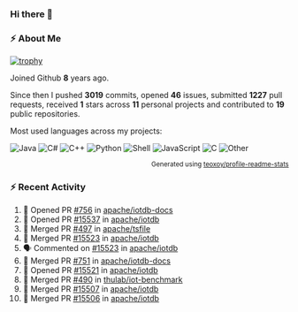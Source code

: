 ### Hi there 👋

### :zap: About Me

[![trophy](https://github-profile-trophy.vercel.app/?username=HTHou&theme=onedark)](https://github.com/ryo-ma/github-profile-trophy)
   
Joined Github **8** years ago.

Since then I pushed **3019** commits, opened **46** issues, submitted **1227** pull requests, received **1** stars across **11** personal projects and contributed to **19** public repositories.

Most used languages across my projects:

![Java](https://img.shields.io/static/v1?style=flat-square&label=%E2%A0%80&color=555&labelColor=%23b07219&message=Java%EF%B8%B189.3%25)
![C#](https://img.shields.io/static/v1?style=flat-square&label=%E2%A0%80&color=555&labelColor=%23178600&message=C%23%EF%B8%B13.9%25)
![C++](https://img.shields.io/static/v1?style=flat-square&label=%E2%A0%80&color=555&labelColor=%23f34b7d&message=C%2B%2B%EF%B8%B12.7%25)
![Python](https://img.shields.io/static/v1?style=flat-square&label=%E2%A0%80&color=555&labelColor=%233572A5&message=Python%EF%B8%B10.7%25)
![Shell](https://img.shields.io/static/v1?style=flat-square&label=%E2%A0%80&color=555&labelColor=%2389e051&message=Shell%EF%B8%B10.7%25)
![JavaScript](https://img.shields.io/static/v1?style=flat-square&label=%E2%A0%80&color=555&labelColor=%23f1e05a&message=JavaScript%EF%B8%B10.5%25)
![C](https://img.shields.io/static/v1?style=flat-square&label=%E2%A0%80&color=555&labelColor=%23555555&message=C%EF%B8%B10.4%25)
![Other](https://img.shields.io/static/v1?style=flat-square&label=%E2%A0%80&color=555&labelColor=%23ededed&message=Other%EF%B8%B11.4%25)

<p align="right"><sub>Generated using <a href="https://github.com/marketplace/actions/profile-readme-stats">teoxoy/profile-readme-stats</a></sub></p>


<!--![](https://github.com/HTHou/HTHou/blob/output/github-contribution-grid-snake.svg)-->

<!--![Haonan Hou's github stats](https://github-readme-stats.vercel.app/api?username=HTHou&count_private=true&show_icons=true&theme=onedark)-->

<!--![Haonan Hou's wakatime stats](https://github-readme-stats.vercel.app/api/wakatime?username=HTHou&layout=compact&theme=onedark)-->

<!--![Top Langs](https://github-readme-stats.vercel.app/api/top-langs/?username=HTHou&theme=onedark&layout=compact)-->

### :zap: Recent Activity
<!--START_SECTION:activity-->
1. 💪 Opened PR [#756](https://github.com/apache/iotdb-docs/pull/756) in [apache/iotdb-docs](https://github.com/apache/iotdb-docs)
2. 💪 Opened PR [#15537](https://github.com/apache/iotdb/pull/15537) in [apache/iotdb](https://github.com/apache/iotdb)
3. 🎉 Merged PR [#497](https://github.com/apache/tsfile/pull/497) in [apache/tsfile](https://github.com/apache/tsfile)
4. 🎉 Merged PR [#15523](https://github.com/apache/iotdb/pull/15523) in [apache/iotdb](https://github.com/apache/iotdb)
5. 🗣 Commented on [#15523](https://github.com/apache/iotdb/pull/15523#issuecomment-2888467998) in [apache/iotdb](https://github.com/apache/iotdb)
6. 🎉 Merged PR [#751](https://github.com/apache/iotdb-docs/pull/751) in [apache/iotdb-docs](https://github.com/apache/iotdb-docs)
7. 💪 Opened PR [#15521](https://github.com/apache/iotdb/pull/15521) in [apache/iotdb](https://github.com/apache/iotdb)
8. 🎉 Merged PR [#490](https://github.com/thulab/iot-benchmark/pull/490) in [thulab/iot-benchmark](https://github.com/thulab/iot-benchmark)
9. 🎉 Merged PR [#15507](https://github.com/apache/iotdb/pull/15507) in [apache/iotdb](https://github.com/apache/iotdb)
10. 🎉 Merged PR [#15506](https://github.com/apache/iotdb/pull/15506) in [apache/iotdb](https://github.com/apache/iotdb)
<!--END_SECTION:activity-->

<!--
**HTHou/HTHou** is a ✨ _special_ ✨ repository because its `README.md` (this file) appears on your GitHub profile.

Here are some ideas to get you started:

- 🔭 I’m currently working on ...
- 🌱 I’m currently learning ...
- 👯 I’m looking to collaborate on ...
- 🤔 I’m looking for help with ...
- 💬 Ask me about ...
- 📫 How to reach me: ...
- 😄 Pronouns: ...
- ⚡ Fun fact: ...
-->
